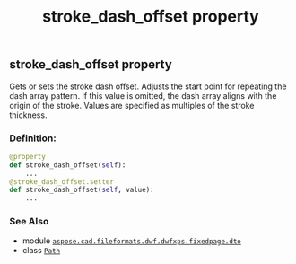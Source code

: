 ﻿---
title: stroke_dash_offset property
second_title: Aspose.CAD for Python via .NET API References
description: 
type: docs
weight: 250
url: /python-net/aspose.cad.fileformats.dwf.dwfxps.fixedpage.dto/path/stroke_dash_offset/
is_root: false
---

## stroke_dash_offset property


Gets or sets the stroke dash offset.
Adjusts the start point for repeating the dash array pattern.
If this value is omitted, the dash array aligns with the origin of the stroke.
Values are specified as multiples of the stroke thickness.
### Definition:
```python
@property
def stroke_dash_offset(self):
    ...
@stroke_dash_offset.setter
def stroke_dash_offset(self, value):
    ...
```

### See Also
* module [`aspose.cad.fileformats.dwf.dwfxps.fixedpage.dto`](../../)
* class [`Path`](/cad/python-net/aspose.cad.fileformats.dwf.dwfxps.fixedpage.dto/path)
